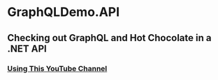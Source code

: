 # GraphQLDemo.API

## Checking out GraphQL and Hot Chocolate in a .NET API
### [Using This YouTube Channel](https://www.youtube.com/watch?v=Lu9wC1ONScM&list=PLA8ZIAm2I03g9z705U3KWJjTv0Nccw9pj&index=3) 